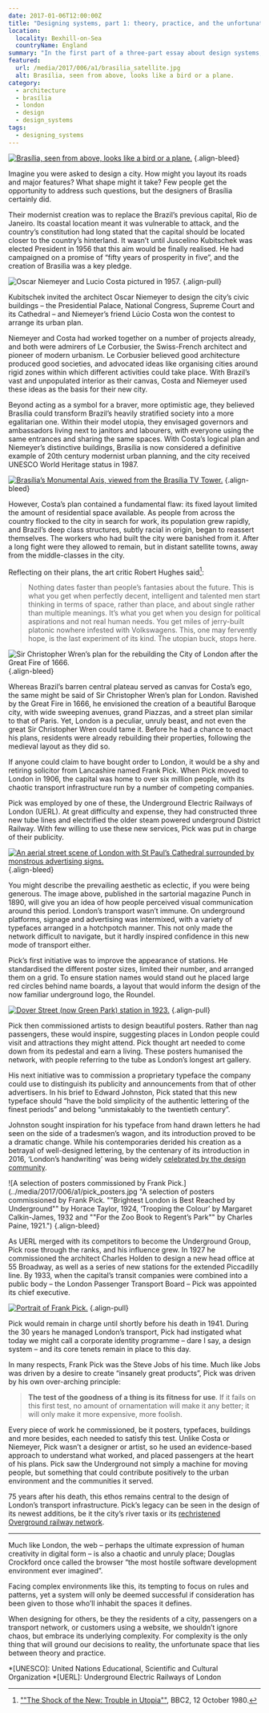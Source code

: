 ```yaml
---
date: 2017-01-06T12:00:00Z
title: "Designing systems, part 1: theory, practice, and the unfortunate in-between"
location:
  locality: Bexhill-on-Sea
  countryName: England
summary: "In the first part of a three-part essay about design systems, I review two approaches for the creation of something equally as complex: a city."
featured:
  url: /media/2017/006/a1/brasilia_satellite.jpg
  alt: Brasília, seen from above, looks like a bird or a plane.
category:
  - architecture
  - brasília
  - london
  - design
  - design_systems
tags:
  - designing_systems
---
```


[![Brasília, seen from above, looks like a bird or a plane.](../media/2017/006/a1/brasilia_satellite.jpg "Brasília, seen from above, looks like a bird or a plane. Image: NASA Earth Observatory.")](http://earthobservatory.nasa.gov/IOTD/view.php?id=43743)
{.align-bleed}

Imagine you were asked to design a city. How might you layout its roads and major features? What shape might it take? Few people get the opportunity to address such questions, but the designers of Brasília certainly did.

Their modernist creation was to replace the Brazil’s previous capital, Rio de Janeiro. Its coastal location meant it was vulnerable to attack, and the country’s constitution had long stated that the capital should be located closer to the country’s hinterland. It wasn’t until Juscelino Kubitschek was elected President in 1956 that this aim would be finally realised. He had campaigned on a promise of “fifty years of prosperity in five”, and the creation of Brasilìa was a key pledge.

![Oscar Niemeyer and Lucio Costa pictured in 1957.](../media/2017/006/a1/costa_niemeyer.jpg "Oscar Niemeyer and Lucio Costa pictured in 1957.")
{.align-pull}

Kubitschek invited the architect Oscar Niemeyer to design the city’s civic buildings – the Presidential Palace, National Congress, Supreme Court and its Cathedral – and Niemeyer’s friend Lúcio Costa won the contest to arrange its urban plan.

Niemeyer and Costa had worked together on a number of projects already, and both were admirers of Le Corbusier, the Swiss-French architect and pioneer of modern urbanism. Le Corbusier believed good architecture produced good societies, and advocated ideas like organising cities around rigid zones within which different activities could take place. With Brazil’s vast and unpopulated interior as their canvas, Costa and Niemeyer used these ideas as the basis for their new city.

Beyond acting as a symbol for a braver, more optimistic age, they believed Brasília could transform Brazil’s heavily stratified society into a more egalitarian one. Within their model utopia, they envisaged governors and ambassadors living next to janitors and labourers, with everyone using the same entrances and sharing the same spaces. With Costa’s logical plan and Niemeyer’s distinctive buildings, Brasília is now considered a definitive example of 20th century modernist urban planning, and the city received UNESCO World Heritage status in 1987.

[![Brasília’s Monumental Axis, viewed from the Brasília TV Tower.](../media/2017/006/a1/brasilia_monumental_axis.jpg "Brasília’s Monumental Axis, viewed from the Brasília TV Tower. Photograph: Siemens.")](https://www.siemens.com/press/photo/SOAXX201027-03e)
{.align-bleed}

However, Costa’s plan contained a fundamental flaw: its fixed layout limited the amount of residential space available. As people from across the country flocked to the city in search for work, its population grew rapidly, and Brazil’s deep class structures, subtly racial in origin, began to reassert themselves. The workers who had built the city were banished from it. After a long fight were they allowed to remain, but in distant satellite towns, away from the middle-classes in the city.

Reflecting on their plans, the art critic Robert Hughes said[^1]:

> Nothing dates faster than people’s fantasies about the future. This is what you get when perfectly decent, intelligent and talented men start thinking in terms of space, rather than place, and about single rather than multiple meanings. It’s what you get when you design for political aspirations and not real human needs. You get miles of jerry-built platonic nowhere infested with Volkswagens. This, one may fervently hope, is the last experiment of its kind. The utopian buck, stops here.

![Sir Christopher Wren’s plan for the rebuilding the City of London after the Great Fire of 1666.](../media/2017/006/a1/wrens_london_plan.png "Sir Christopher Wren’s plan for the rebuilding the City of London after the Great Fire of 1666.")
{.align-bleed}

Whereas Brazil’s barren central plateau served as canvas for Costa’s ego, the same might be said of Sir Christopher Wren’s plan for London. Ravished by the Great Fire in 1666, he envisioned the creation of a beautiful Baroque city, with wide sweeping avenues, grand Piazzas, and a street plan similar to that of Paris. Yet, London is a peculiar, unruly beast, and not even the great Sir Christopher Wren could tame it. Before he had a chance to enact his plans, residents were already rebuilding their properties, following the medieval layout as they did so.

If anyone could claim to have bought order to London, it would be a shy and retiring solicitor from Lancashire named Frank Pick. When Pick moved to London in 1906, the capital was home to over six million people, with its chaotic transport infrastructure run by a number of competing companies.

Pick was employed by one of these, the Underground Electric Railways of London (UERL). At great difficulty and expense, they had constructed three new tube lines and electrified the older steam powered underground District Railway. With few willing to use these new services, Pick was put in charge of their publicity.

[![An aerial street scene of London with St Paul’s Cathedral surrounded by monstrous advertising signs.](../media/2017/006/a1/punch_illustration.png "An aerial street scene of London with St Paul’s Cathedral surrounded by monstrous advertising signs. Punch Magazine, 1890. Illustration: Punch Limited.")](http://punch.photoshelter.com/image/I0000epvqNpMltvQ)
{.align-bleed}

You might describe the prevailing aesthetic as eclectic, if you were being generous. The image above, published in the sartorial magazine Punch in 1890, will give you an idea of how people perceived visual communication around this period. London’s transport wasn’t immune. On underground platforms, signage and advertising was intermixed, with a variety of typefaces arranged in a hotchpotch manner. This not only made the network difficult to navigate, but it hardly inspired confidence in this new mode of transport either.

Pick’s first initiative was to improve the appearance of stations. He standardised the different poster sizes, limited their number, and arranged them on a grid. To ensure station names would stand out he placed large red circles behind name boards, a layout that would inform the design of the now familiar underground logo, the Roundel.

[![Dover Street (now Green Park) station in 1923.](../media/2017/006/a1/dover_street.jpg "Dover Street station in 1923. Photograph: Transport for London.")](https://www.flickr.com/photos/tflpress/22122745593)
{.align-pull}

Pick then commissioned artists to design beautiful posters. Rather than nag passengers, these would inspire, suggesting places in London people could visit and attractions they might attend. Pick thought art needed to come down from its pedestal and earn a living. These posters humanised the network, with people referring to the tube as London’s longest art gallery.

His next initiative was to commission a proprietary typeface the company could use to distinguish its publicity and announcements from that of other advertisers. In his brief to Edward Johnston, Pick stated that this new typeface should “have the bold simplicity of the authentic lettering of the finest periods” and belong “unmistakably to the twentieth century”.

Johnston sought inspiration for his typeface from hand drawn letters he had seen on the side of a tradesmen’s wagon, and its introduction proved to be a dramatic change. While his contemporaries derided his creation as a betrayal of well-designed lettering, by the centenary of its introduction in 2016, ‘London’s handwriting’ was being widely [celebrated by the design community][1].

![A selection of posters commissioned by Frank Pick.](../media/2017/006/a1/pick_posters.jpg "A selection of posters commissioned by Frank Pick. ""Brightest London is Best Reached by Underground"" by Horace Taylor, 1924, ‘Trooping the Colour’ by Margaret Calkin-James, 1932 and ""For the Zoo Book to Regent’s Park"" by Charles Paine, 1921.")
{.align-bleed}

As UERL merged with its competitors to become the Underground Group, Pick rose through the ranks, and his influence grew. In 1927 he commissioned the architect Charles Holden to design a new head office at 55 Broadway, as well as a series of new stations for the extended Piccadilly line. By 1933, when the capital’s transit companies were combined into a public body – the London Passenger Transport Board – Pick was appointed its chief executive.

[![Portrait of Frank Pick.](../media/2017/006/a1/pick.jpg "Portrait of Frank Pick by Howard Coster, 1939. Photograph: National Portrait Gallery.")](https://www.npg.org.uk/collections/search/portrait/mw165033/)
{.align-pull}

Pick would remain in charge until shortly before his death in 1941. During the 30 years he managed London’s transport, Pick had instigated what today we might call a corporate identity programme – dare I say, a design system – and its core tenets remain in place to this day.

In many respects, Frank Pick was the Steve Jobs of his time. Much like Jobs was driven by a desire to create “insanely great products”, Pick was driven by his own over-arching principle:

> **The test of the goodness of a thing is its fitness for use**. If it fails on this first test, no amount of ornamentation will make it any better; it will only make it more expensive, more foolish.

Every piece of work he commissioned, be it posters, typefaces, buildings and more besides, each needed to satisfy this test. Unlike Costa or Niemeyer, Pick wasn’t a designer or artist, so he used an evidence-based approach to understand what worked, and placed passengers at the heart of his plans. Pick saw the Underground not simply a machine for moving people, but something that could contribute positively to the urban environment and the communities it served.

75 years after his death, this ethos remains central to the design of London’s transport infrastructure. Pick’s legacy can be seen in the design of its newest additions, be it the city’s river taxis or its [rechristened Overground railway network][2].

---

Much like London, the web – perhaps the ultimate expression of human creativity in digital form – is also a chaotic and unruly place; Douglas Crockford once called the browser “the most hostile software development environment ever imagined”.

Facing complex environments like this, its tempting to focus on rules and patterns, yet a system will only be deemed successful if consideration has been given to those who’ll inhabit the spaces it defines.

When designing for others, be they the residents of a city, passengers on a transport network, or customers using a website, we shouldn’t ignore chaos, but embrace its underlying complexity. For complexity is the only thing that will ground our decisions to reality, the unfortunate space that lies between theory and practice.

[1]: https://www.creativereview.co.uk/tfl-celebrates-centenary-of-the-johnston-typeface-with-new-poster-campaign/
[2]: http://www.londonreconnections.com/2011/the-future-of-the-overground-part-3-oranges-are-not-the-only-fruit/

[^1]: [""The Shock of the New: Trouble in Utopia""](https://www.youtube.com/watch?v=C04JZsoqs1A), BBC2, 12 October 1980.

*[UNESCO]: United Nations Educational, Scientific and Cultural Organization
*[UERL]: Underground Electric Railways of London
